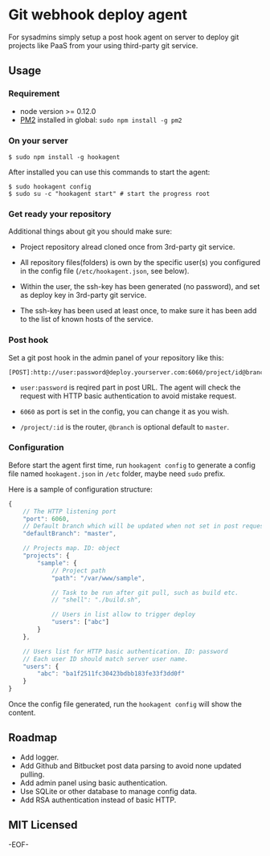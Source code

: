 Git webhook deploy agent
==========

For sysadmins simply setup a post hook agent on server to deploy git projects like PaaS from your using third-party git service.

Usage
----------

### Requirement ###

* node version >= 0.12.0
* [PM2][] installed in global: `sudo npm install -g pm2`

### On your server ###

    $ sudo npm install -g hookagent

After installed you can use this commands to start the agent:

    $ sudo hookagent config
    $ sudo su -c "hookagent start" # start the progress root

### Get ready your repository ###

Additional things about git you should make sure:

* Project repository alread cloned once from 3rd-party git service.

* All repository files(folders) is own by the specific user(s) you configured in the config file (`/etc/hookagent.json`, see below).

* Within the user, the ssh-key has been generated (no password), and set as deploy key in 3rd-party git service.

* The ssh-key has been used at least once, to make sure it has been add to the list of known hosts of the service.

### Post hook ###

Set a git post hook in the admin panel of your repository like this:

    [POST]:http://user:password@deploy.yourserver.com:6060/project/id@branch

* `user:password` is reqired part in post URL. The agent will check the request with HTTP basic authentication to avoid mistake request.

* `6060` as port is set in the config, you can change it as you wish.

* `/project/:id` is the router, `@branch` is optional default to `master`.

### Configuration ###

Before start the agent first time, run `hookagent config` to generate a config file named `hookagent.json` in `/etc` folder, maybe need `sudo` prefix.

Here is a sample of configuration structure:

```javascript
{
    // The HTTP listening port
    "port": 6060,
    // Default branch which will be updated when not set in post request
    "defaultBranch": "master",

    // Projects map. ID: object
    "projects": {
        "sample": {
            // Project path
            "path": "/var/www/sample",

            // Task to be run after git pull, such as build etc.
            // "shell": "./build.sh",

            // Users in list allow to trigger deploy
            "users": ["abc"]
        }
    },

    // Users list for HTTP basic authentication. ID: password
    // Each user ID should match server user name.
    "users": {
        "abc": "ba1f2511fc30423bdbb183fe33f3dd0f"
    }
}
```

Once the config file generated, run the `hookagent config` will show the content.

Roadmap
-----------

* Add logger.
* Add Github and Bitbucket post data parsing to avoid none updated pulling.
* Add admin panel using basic authentication.
* Use SQLite or other database to manage config data.
* Add RSA authentication instead of basic HTTP.

MIT Licensed
----------

-EOF-

[PM2]: https://github.com/Unitech/PM2
